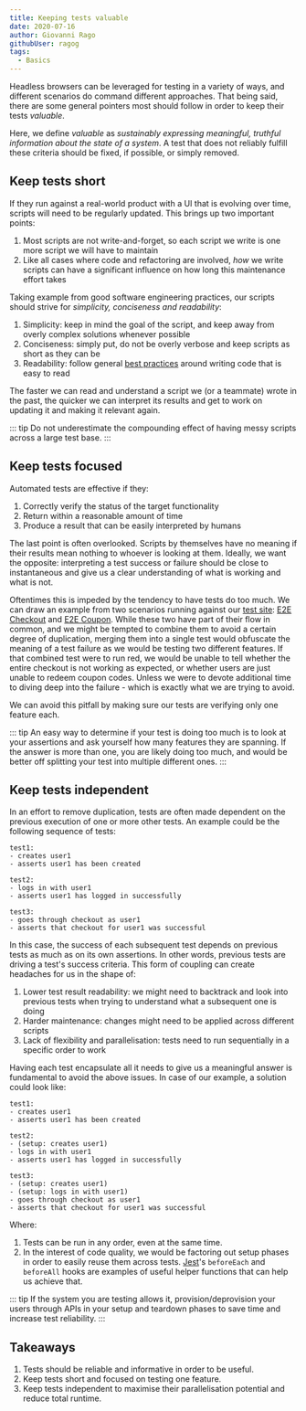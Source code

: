 ```yaml
---
title: Keeping tests valuable
date: 2020-07-16
author: Giovanni Rago
githubUser: ragog
tags: 
  - Basics
---
```


Headless browsers can be leveraged for testing in a variety of ways, and different scenarios do command different approaches. That being said, there are some general pointers most should follow in order to keep their tests _valuable_.

Here, we define _valuable_ as _sustainably expressing meaningful, truthful information about the state of a system_.
A test that does not reliably fulfill these criteria should be fixed, if possible, or simply removed.

## Keep tests short

If they run against a real-world product with a UI that is evolving over time, scripts will need to be regularly updated. This brings up two important points:
1. Most scripts are not write-and-forget, so each script we write is one more script we will have to maintain
2. Like all cases where code and refactoring are involved, _how_ we write scripts can have a significant influence on how long this maintenance effort takes

Taking example from good software engineering practices, our scripts should strive for *simplicity, conciseness and readability*: 

1. Simplicity: keep in mind the goal of the script, and keep away from overly complex solutions whenever possible
2. Conciseness: simply put, do not be overly verbose and keep scripts as short as they can be
3. Readability: follow general [best practices](https://blog.pragmaticengineer.com/readable-code/) around writing code that is easy to read

The faster we can read and understand a script we (or a teammate) wrote in the past, the quicker we can interpret its results and get to work on updating it and making it relevant again.

::: tip 
Do not underestimate the compounding effect of having messy scripts across a large test base.
:::

## Keep tests focused

Automated tests are effective if they:
1. Correctly verify the status of the target functionality
2. Return within a reasonable amount of time
3. Produce a result that can be easily interpreted by humans

The last point is often overlooked. Scripts by themselves have no meaning if their results mean nothing to whoever is looking at them. Ideally, we want the opposite: interpreting a test success or failure should be close to instantaneous and give us a clear understanding of what is working and what is not.

Oftentimes this is impeded by the tendency to have tests do too much. We can draw an example from two scenarios running against our [test site](https://danube-store.herokuapp.com): [E2E Checkout](02-07-2020-e2e-checkout.md) and [E2E Coupon](13-07-2020-e2e-coupon.md). While these two have part of their flow in common, and we might be tempted to combine them to avoid a certain degree of duplication, merging them into a single test would obfuscate the meaning of a test failure as we would be testing two different features. If that combined test were to run red, we would be unable to tell whether the entire checkout is not working as expected, or whether users are just unable to redeem coupon codes. Unless we were to devote additional time to diving deep into the failure - which is exactly what we are trying to avoid.

We can avoid this pitfall by making sure our tests are verifying only one feature each. 

::: tip
 An easy way to determine if your test is doing too much is to look at your assertions and ask yourself how many features they are spanning. If the answer is more than one, you are likely doing too much, and would be better off splitting your test into multiple different ones.
:::

## Keep tests independent

In an effort to remove duplication, tests are often made dependent on the previous execution of one or more other tests. An example could be the following sequence of tests:

```
test1: 
- creates user1
- asserts user1 has been created

test2: 
- logs in with user1
- asserts user1 has logged in successfully

test3: 
- goes through checkout as user1
- asserts that checkout for user1 was successful
```

In this case, the success of each subsequent test depends on previous tests as much as on its own assertions. In other words, previous tests are driving a test's success criteria. This form of coupling can create headaches for us in the shape of:
1. Lower test result readability: we might need to backtrack and look into previous tests when trying to understand what a subsequent one is doing
2. Harder maintenance: changes might need to be applied across different scripts
3. Lack of flexibility and parallelisation: tests need to run sequentially in a specific order to work

Having each test encapsulate all it needs to give us a meaningful answer is fundamental to avoid the above issues. In case of our example, a solution could look like:

```
test1: 
- creates user1
- asserts user1 has been created

test2: 
- (setup: creates user1)
- logs in with user1
- asserts user1 has logged in successfully

test3: 
- (setup: creates user1)
- (setup: logs in with user1)
- goes through checkout as user1
- asserts that checkout for user1 was successful
```

Where: 
1. Tests can be run in any order, even at the same time.
2. In the interest of code quality, we would be factoring out setup phases in order to easily reuse them across tests. [Jest](https://jestjs.io/docs/en/setup-teardown)'s `beforeEach` and `beforeAll` hooks are examples of useful helper functions that can help us achieve that.

::: tip
If the system you are testing allows it, provision/deprovision your users through APIs in your setup and teardown phases to save time and increase test reliability.
:::

## Takeaways
1. Tests should be reliable and informative in order to be useful.
2. Keep tests short and focused on testing one feature.
3. Keep tests independent to maximise their parallelisation potential and reduce total runtime.
